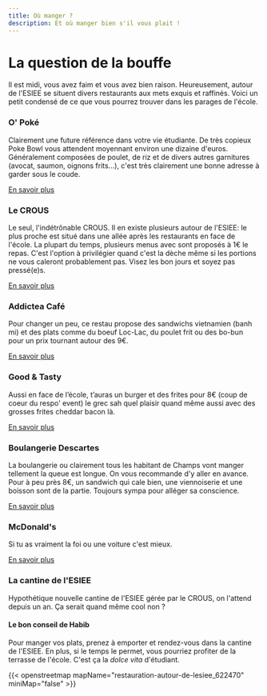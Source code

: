 ```yaml
---
title: Où manger ?
description: Et où manger bien s'il vous plait !
---
```


# La question de la bouffe

Il est midi, vous avez faim et vous avez bien raison. Heureusement, autour de l'ESIEE se situent divers restaurants aux
mets exquis et raffinés. Voici un petit condensé de ce que vous pourrez trouver dans les parages de l'école.

### O' Poké

Clairement une future référence dans votre vie étudiante. De très copieux Poke Bowl vous attendent moyennant environ une
dizaine d'euros. Généralement composées de poulet, de riz et de divers autres garnitures (avocat, saumon, 
oignons frits...), c'est très clairement une bonne adresse à garder sous le coude.

[En savoir plus](https://www.tripadvisor.fr/Restaurant_Review-g1078666-d17566999-Reviews-O_Poke-Champs_sur_Marne_Marne_la_Vallee_Seine_et_Marne_Ile_de_France.html)

### Le CROUS

Le seul, l'indétrônable CROUS. Il en existe plusieurs autour de l'ESIEE: le plus proche est situé dans une allée après
les restaurants en face de l'école. La plupart du temps, plusieurs menus avec sont proposés à 1€ le repas. C'est 
l'option à privilégier quand c'est la dèche même si les portions ne vous caleront probablement pas. Visez les bon jours
et soyez pas pressé(e)s.

[En savoir plus](https://www.crous-creteil.fr/restauration/carte-des-restaurants/)

### Addictea Café

Pour changer un peu, ce restau propose des sandwichs vietnamien (banh mi) et des plats comme du boeuf Loc-Lac, du 
poulet frit ou des bo-bun pour un prix tournant autour des 9€.

[En savoir plus](https://www.tripadvisor.fr/Restaurant_Review-g1078666-d11737288-Reviews-Addictea_Cafe-Champs_sur_Marne_Marne_la_Vallee_Seine_et_Marne_Ile_de_France.html)

### Good & Tasty
Aussi en face de l’école, t’auras un burger et des frites pour 8€ (coup de coeur du respo' event) le grec sah quel
plaisir quand même aussi avec des grosses frites cheddar bacon là.

[En savoir plus](http://goodtasty.fr/)

### Boulangerie Descartes

La boulangerie ou clairement tous les habitant de Champs vont manger tellement la queue est longue. On vous recommande 
d'y aller en avance. Pour à peu près 8€, un sandwich qui cale bien, une viennoiserie et une boisson sont de la partie.
Toujours sympa pour alléger sa conscience.

[En savoir plus](https://boulangerie-descartes.eatbu.com/?lang=fr)

### McDonald's

Si tu as vraiment la foi ou une voiture c'est mieux.

[En savoir plus](https://www.restaurants.mcdonalds.fr/mcdonalds-champs-sur-marne)

### La cantine de l'ESIEE

Hypothétique nouvelle cantine de l'ESIEE gérée par le CROUS, on l'attend depuis un an. Ça serait quand même cool non ?

#### Le bon conseil de Habib

Pour manger vos plats, prenez à emporter et rendez-vous dans la cantine de l'ESIEE. En plus, si le temps le permet, vous
pourriez profiter de la terrasse de l'école. C'est ça la _dolce vita_ d'étudiant.

{{< openstreetmap mapName="restauration-autour-de-lesiee_622470" miniMap="false" >}}